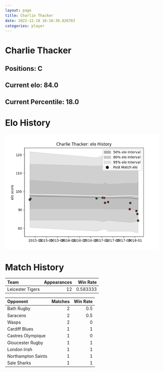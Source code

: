 ```yaml
---  
layout: page  
title: Charlie Thacker  
date: 2022-12-18 16:18:39.826783  
categories: player  
---
```

# Charlie Thacker

## Positions: C

## Current elo: 84.0

## Current Percentile: 18.0

# Elo History


![elo history](history_CharlieThacker.png)
# Match History


| Team             |   Appearances |   Win Rate |
|:-----------------|--------------:|-----------:|
| Leicester Tigers |            12 |   0.583333 |

| Opponent           |   Matches |   Win Rate |
|:-------------------|----------:|-----------:|
| Bath Rugby         |         2 |        0.5 |
| Saracens           |         2 |        0.5 |
| Wasps              |         2 |        0   |
| Cardiff Blues      |         1 |        1   |
| Castres Olympique  |         1 |        0   |
| Gloucester Rugby   |         1 |        1   |
| London Irish       |         1 |        1   |
| Northampton Saints |         1 |        1   |
| Sale Sharks        |         1 |        1   |